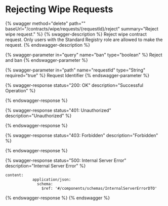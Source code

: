 # Rejecting Wipe Requests

{% swagger method="delete" path="" baseUrl="/contracts/wipe/requests/{requestId}/reject" summary="Reject wipe request." %}
{% swagger-description %}
Reject wipe contract request. Only users with the Standard Registry role are allowed to make the request.
{% endswagger-description %}

{% swagger-parameter in="query" name="ban" type="boolean" %}
Reject and ban
{% endswagger-parameter %}

{% swagger-parameter in="path" name="requestId" type="String" required="true" %}
Request Identifier
{% endswagger-parameter %}

{% swagger-response status="200: OK" description="Successful Operation" %}

{% endswagger-response %}

{% swagger-response status="401: Unauthorized" description="Unauthorized" %}

{% endswagger-response %}

{% swagger-response status="403: Forbidden" description="Forbidden" %}

{% endswagger-response %}

{% swagger-response status="500: Internal Server Error" description="Internal Server Error" %}
```
content:
            application/json:
              schema:
                $ref: '#/components/schemas/InternalServerErrorDTO'
```
{% endswagger-response %}
{% endswagger %}
